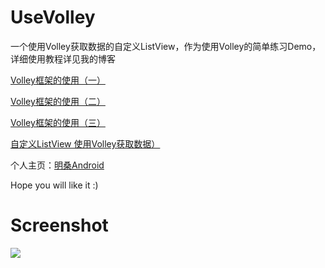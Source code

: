 # UseVolley
一个使用Volley获取数据的自定义ListView，作为使用Volley的简单练习Demo，详细使用教程详见我的博客

[Volley框架的使用（一）](http://blog.csdn.net/qwm8777411/article/details/45770979)

[Volley框架的使用（二）](http://blog.csdn.net/qwm8777411/article/details/45822633)

[Volley框架的使用（三）](http://blog.csdn.net/qwm8777411/article/details/45833809)

[自定义ListView 使用Volley获取数据）](http://blog.csdn.net/qwm8777411/article/details/45833903)

个人主页：[明桑Android](http://www.jycoder.com)

Hope you will like it :)


Screenshot
==========================
<a>
  <img src="https://github.com/JueYingCoder/UseVolley/blob/master/app/src/main/res/mipmap-mdpi/screenshot.gif"/>
</a>

